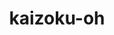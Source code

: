 ---
title: kaizoku-oh
github: https://github.com/kaizoku-oh
mode: dark
transition: 3s
archetype:
  - Little Bit of Everything
---